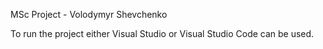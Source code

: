 MSc Project - Volodymyr Shevchenko

To run the project either Visual Studio or Visual Studio Code can be used.
